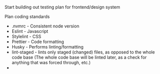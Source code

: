 Start building out testing plan for frontend/design system

Plan coding standards
- .nvmrc - Consistent node version
- Eslint - Javascript
- Stylelint - CSS
- Prettier - Code formatting
- Husky - Performs linting/formatting
- lint-staged - lints only staged (changed) files, as opposed to the whole code base (The whole code base will be linted later, as a check for anything that was forced through, etc.)
-
